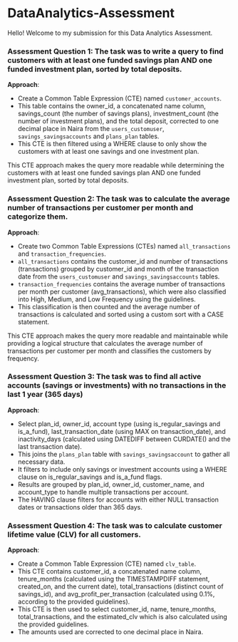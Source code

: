 # DataAnalytics-Assessment

Hello! Welcome to my submission for this Data Analytics Assessment.

### Assessment Question 1: The task was to write a query to find customers with at least one funded savings plan AND one funded investment plan, sorted by total deposits.
**Approach**:
- Create a Common Table Expression (CTE) named `customer_accounts`. 
- This table contains the owner_id, a concatenated name column, savings_count (the number of savings plans), investment_count (the number of investment plans), and the total deposit, corrected to one               decimal place in Naira from the `users_customuser`, `savings_savingsaccounts` and `plans_plan` tables.
- This CTE is then filtered using a WHERE clause to only show the customers with at least one savings and one investment plan.

This CTE approach makes the query more readable while determining the customers with at least one funded savings plan AND one funded investment plan, sorted by total deposits.

### Assessment Question 2: The task was to calculate the average number of transactions per customer per month and categorize them.
**Approach**:
- Create two Common Table Expressions (CTEs) named `all_transactions` and `transaction_frequencies`.
- `all_transactions` contains the customer_id and number of transactions (transactions) grouped by customer_id and month of the transaction date from the `users_customuser` and `savings_savingsaccounts` tables.
- `transaction_frequencies` contains the average number of transactions per month per customer (avg_transactions), which were also classified into High, Medium, and Low Frequency using the guidelines.
- This classification is then counted and the average number of transactions is calculated and sorted using a custom sort with a CASE statement.

This CTE approach makes the query more readable and maintainable while providing a logical structure that calculates the average number of transactions per customer per month and classifies the customers by frequency.

### Assessment Question 3: The task was to find all active accounts (savings or investments) with no transactions in the last 1 year (365 days)
**Approach**:
- Select plan_id, owner_id, account type (using is_regular_savings and is_a_fund), last_transaction_date (using MAX on transaction_date), and inactivity_days (calculated using DATEDIFF between CURDATE() and the last transaction date).
- This joins the `plans_plan` table with `savings_savingsaccount` to gather all necessary data.
- It filters to include only savings or investment accounts using a WHERE clause on is_regular_savings and is_a_fund flags.
- Results are grouped by plan_id, owner_id, customer_name, and account_type to handle multiple transactions per account.
- The HAVING clause filters for accounts with either NULL transaction dates or transactions older than 365 days.

### Assessment Question 4: The task was to calculate customer lifetime value (CLV) for all customers.
**Approach**:
- Create a Common Table Expression (CTE) named `clv_table`.
- This CTE contains customer_id, a concatenated name column, tenure_months (calculated using the TIMESTAMPDIFF statement, created_on, and the current date), total_transactions (distinct count of savings_id), and avg_profit_per_transaction (calculated using 0.1%, according to the provided guidelines).
- This CTE is then used to select customer_id, name, tenure_months, total_transactions, and the estimated_clv which is also calculated using the provided guidelines.
- The amounts used are corrected to one decimal place in Naira.

